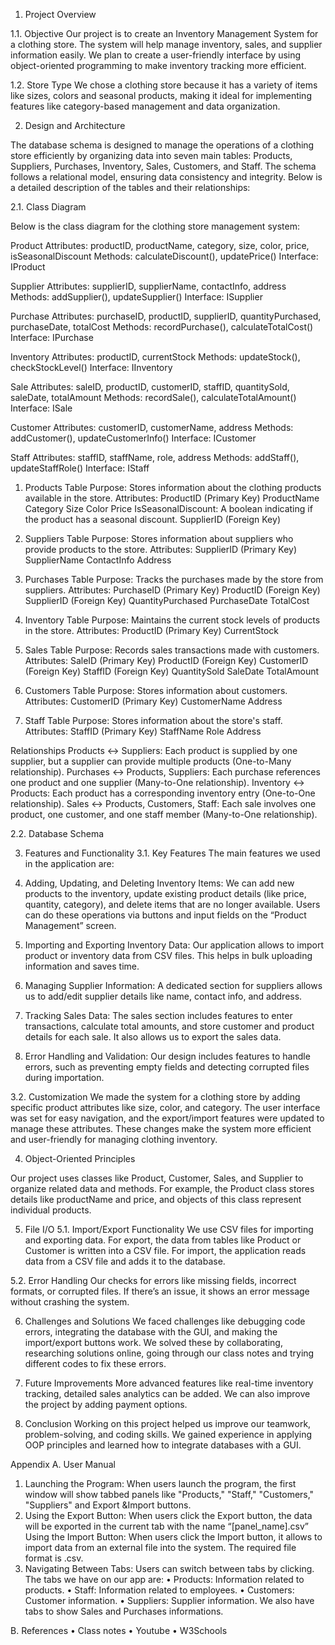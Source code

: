 1.	Project Overview
   
1.1.	Objective
Our project is to create an Inventory Management System for a clothing store. The system will help manage inventory, sales, and supplier information easily. We plan to create a user-friendly interface by using object-oriented programming to make inventory tracking more efficient.

1.2.	Store Type
We chose a clothing store because it has a variety of items like sizes, colors and seasonal products, making it ideal for implementing features like category-based management and data organization.


2.	Design and Architecture

The database schema is designed to manage the operations of a clothing store efficiently by organizing data into seven main tables: Products, Suppliers, Purchases, Inventory, Sales, Customers, and Staff. The schema follows a relational model, ensuring data consistency and integrity. Below is a detailed description of the tables and their relationships:

2.1.	Class Diagram

Below is the class diagram for the clothing store management system:

Product
Attributes: productID, productName, category, size, color, price, isSeasonalDiscount
Methods: calculateDiscount(), updatePrice()
Interface: IProduct

Supplier
Attributes: supplierID, supplierName, contactInfo, address
Methods: addSupplier(), updateSupplier()
Interface: ISupplier

Purchase
Attributes: purchaseID, productID, supplierID, quantityPurchased, purchaseDate, totalCost
Methods: recordPurchase(), calculateTotalCost()
Interface: IPurchase

Inventory
Attributes: productID, currentStock
Methods: updateStock(), checkStockLevel()
Interface: IInventory

Sale
Attributes: saleID, productID, customerID, staffID, quantitySold, saleDate, totalAmount
Methods: recordSale(), calculateTotalAmount()
Interface: ISale

Customer
Attributes: customerID, customerName, address
Methods: addCustomer(), updateCustomerInfo()
Interface: ICustomer


Staff
Attributes: staffID, staffName, role, address
Methods: addStaff(), updateStaffRole()
Interface: IStaff

1. Products Table
Purpose: Stores information about the clothing products available in the store.
Attributes:
ProductID (Primary Key)
ProductName
Category
Size
Color
Price
IsSeasonalDiscount: A boolean indicating if the product has a seasonal discount.
SupplierID (Foreign Key)

2. Suppliers Table
Purpose: Stores information about suppliers who provide products to the store.
Attributes:
SupplierID (Primary Key)
SupplierName
ContactInfo
Address

3. Purchases Table
Purpose: Tracks the purchases made by the store from suppliers.
Attributes:
PurchaseID (Primary Key)
ProductID (Foreign Key)
SupplierID (Foreign Key)
QuantityPurchased
PurchaseDate
TotalCost

4. Inventory Table
Purpose: Maintains the current stock levels of products in the store.
Attributes:
ProductID (Primary Key)
CurrentStock

5. Sales Table
Purpose: Records sales transactions made with customers.
Attributes:
SaleID (Primary Key)
ProductID (Foreign Key)
CustomerID (Foreign Key)
StaffID (Foreign Key)
QuantitySold
SaleDate
TotalAmount

6. Customers Table
Purpose: Stores information about customers.
Attributes:
CustomerID (Primary Key)
CustomerName
Address

7. Staff Table
Purpose: Stores information about the store's staff.
Attributes:
StaffID (Primary Key)
StaffName
Role
Address

Relationships
Products ↔ Suppliers:
Each product is supplied by one supplier, but a supplier can provide multiple products (One-to-Many relationship).
Purchases ↔ Products, Suppliers:
Each purchase references one product and one supplier (Many-to-One relationship).
Inventory ↔ Products:
Each product has a corresponding inventory entry (One-to-One relationship).
Sales ↔ Products, Customers, Staff: 
Each sale involves one product, one customer, and one staff member (Many-to-One relationship). 








 



2.2.	Database Schema

 

 
3.	Features and Functionality
3.1.	Key Features
The main features we used in the application are:

1.	Adding, Updating, and Deleting Inventory Items:
We can add new products to the inventory, update existing product details (like price, quantity, category), and delete items that are no longer available. Users can do these operations via buttons and input fields on the “Product Management” screen.

2.	Importing and Exporting Inventory Data:
Our application allows to import product or inventory data from CSV files. This helps in bulk uploading information and saves time.

3.	Managing Supplier Information:
A dedicated section for suppliers allows us to add/edit supplier details like name, contact info, and address.

4.	Tracking Sales Data:
The sales section includes features to enter transactions, calculate total amounts, and store customer and product details for each sale. It also allows us to export the sales data.

5.	Error Handling and Validation:
Our design includes features to handle errors, such as preventing empty fields and detecting corrupted files during importation.

3.2.	Customization
We made the system for a clothing store by adding specific product attributes like size, color, and category. The user interface was set for easy navigation, and the export/import features were updated to manage these attributes. These changes make the system more efficient and user-friendly for managing clothing inventory.


4.	Object-Oriented Principles

Our project uses classes like Product, Customer, Sales, and Supplier to organize related data and methods. For example, the Product class stores details like productName and price, and objects of this class represent individual products.



5.	File I/O
5.1.	Import/Export Functionality
We use CSV files for importing and exporting data. For export, the data from tables like Product or Customer is written into a CSV file. For import, the application reads data from a CSV file and adds it to the database.




5.2.	Error Handling
Our checks for errors like missing fields, incorrect formats, or corrupted files. If there’s an issue, it shows an error message without crashing the system.



6.	Challenges and Solutions
We faced challenges like debugging code errors, integrating the database with the GUI, and making the import/export buttons work. We solved these by collaborating, researching solutions online, going through our class notes and trying different codes to fix these errors.


7.	Future Improvements
More advanced features like real-time inventory tracking, detailed sales analytics can be added. We can also improve the project by adding payment options.


8.	Conclusion
Working on this project helped us improve our teamwork, problem-solving, and coding skills. We gained experience in applying OOP principles and learned how to integrate databases with a GUI.


Appendix
A.	User Manual
1.	Launching the Program: When users launch the program, the first window will show tabbed panels like "Products," "Staff," "Customers," "Suppliers" and Export &Import buttons.
2.	  Using the Export Button: When users click the Export button, the data will be exported in the current tab with the name “[panel_name].csv”
Using the Import Button: When users click the Import button, it allows to import data from an external file into the system. The required file format is .csv.
3.	Navigating Between Tabs: Users can switch between tabs by clicking. The tabs we have on our app are:
•	Products: Information related to products.
•	Staff: Information related to employees.
•	Customers: Customer information.
•	Suppliers: Supplier information.
We also have tabs to show Sales and Purchases informations.

B.	References
•	Class notes
•	Youtube
•	W3Schools

